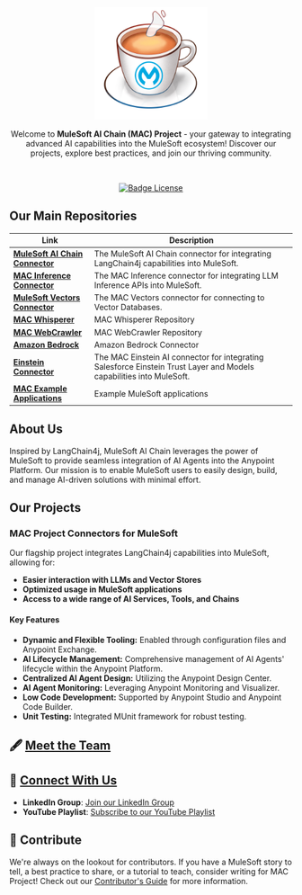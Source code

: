 <div align = center>

<br>
<img src="https://github.com/MuleChain-Project/.github/blob/main/profile/assets/mulechain-project-logo.png" width="200" alt="banner">
<br>

Welcome to **MuleSoft AI Chain (MAC) Project** - your gateway to integrating advanced AI capabilities into the MuleSoft ecosystem! Discover our projects, explore best practices, and join our thriving community.

<br>

[![Badge License]][License]

</div>

## Our Main Repositories

| Link | Description |
|------------|-------------|
| **[MuleSoft AI Chain Connector](https://github.com/MuleChain-Project/mulechain-ai-connector)** | The MuleSoft AI Chain connector for integrating LangChain4j capabilities into MuleSoft. |
| **[MAC Inference Connector](https://github.com/MuleSoft-AI-Chain-Project/mule-inference-connector)** | The MAC Inference connector for integrating LLM Inference APIs into MuleSoft. |
| **[MuleSoft Vectors Connector](https://github.com/MuleChain-Project/mulechain-vectors)** | The MAC Vectors connector for connecting to Vector Databases. |
| **[MAC Whisperer](https://github.com/MuleSoft-AI-Chain-Project/mac-whisperer)** | MAC Whisperer Repository |
| **[MAC WebCrawler](https://github.com/MuleSoft-AI-Chain-Project/mac-web-crawler)** | MAC WebCrawler Repository |
| **[Amazon Bedrock](https://github.com/MuleSoft-AI-Chain-Project/mac-aws-bedrock)** | Amazon Bedrock Connector |
| **[Einstein Connector](https://github.com/MuleChain-Project/mulechain-einstein1-connector)** | The MAC Einstein AI connector for integrating Salesforce Einstein Trust Layer and Models capabilities into MuleSoft. |
| **[MAC Example Applications](https://github.com/MuleChain-Project/example-mule-apps)** | Example MuleSoft applications |

## About Us

Inspired by LangChain4j, MuleSoft AI Chain leverages the power of MuleSoft to provide seamless integration of AI Agents into the Anypoint Platform. Our mission is to enable MuleSoft users to easily design, build, and manage AI-driven solutions with minimal effort.

## Our Projects

### MAC Project Connectors for MuleSoft

Our flagship project integrates LangChain4j capabilities into MuleSoft, allowing for:

- **Easier interaction with LLMs and Vector Stores**
- **Optimized usage in MuleSoft applications**
- **Access to a wide range of AI Services, Tools, and Chains**

#### Key Features

- **Dynamic and Flexible Tooling:** Enabled through configuration files and Anypoint Exchange.
- **AI Lifecycle Management:** Comprehensive management of AI Agents' lifecycle within the Anypoint Platform.
- **Centralized AI Agent Design:** Utilizing the Anypoint Design Center.
- **AI Agent Monitoring:** Leveraging Anypoint Monitoring and Visualizer.
- **Low Code Development:** Supported by Anypoint Studio and Anypoint Code Builder.
- **Unit Testing:** Integrated MUnit framework for robust testing.

## 🖋 [Meet the Team](https://mac-project.ai/about)

## 🤝 [Connect With Us](https://mac-project.ai/contact)

- **LinkedIn Group**: [Join our LinkedIn Group](https://lnkd.in/gW3eZrbF)
- **YouTube Playlist**: [Subscribe to our YouTube Playlist](https://www.youtube.com/watch?v=M2WdsXceFSc&list=PLz4dNaMPHvpEwXovTuNtW4L11ngBE7ZmA)

## 🤖 Contribute

We're always on the lookout for contributors. If you have a MuleSoft story to tell, a best practice to share, or a tutorial to teach, consider writing for MAC Project! Check out our [Contributor's Guide](https://mac-project.ai/docs/contribute) for more information.

<!----------------------------------{ Links }--------------------------------->


[Install]: https://github.com/amirkhan-ak-sf/langchain4mule/tree/master
[AgentStatic]: https://github.com/amirkhan-ak-sf/mulechain-agent
[AgentNextJs]: https://github.com/mboss37/mulechain-agent
[License]: https://github.com/MuleChain-Project/.github/blob/main/LICENSE

<!----------------------------------{ Badges }--------------------------------->

[Badge License]: https://img.shields.io/github/license/MuleChain-Project/.github
